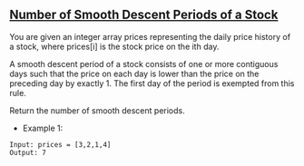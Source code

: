 ## [Number of Smooth Descent Periods of a Stock](https://leetcode.com/problems/number-of-smooth-descent-periods-of-a-stock/description/)

You are given an integer array prices representing the daily price history of a stock, where prices[i] is the stock price on the ith day.

A smooth descent period of a stock consists of one or more contiguous days such that the price on each day is lower than the price on the preceding day by exactly 1. The first day of the period is exempted from this rule.

Return the number of smooth descent periods.



- Example 1:
```
Input: prices = [3,2,1,4]
Output: 7
```
